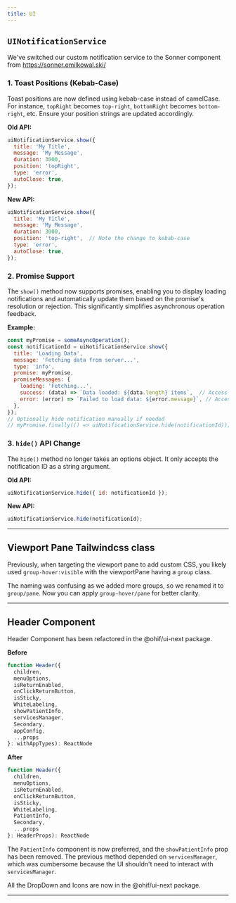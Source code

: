 ```yaml
---
title: UI
---
```



## `UINotificationService`


We've switched our custom notification service to the Sonner component from https://sonner.emilkowal.ski/

### 1. Toast Positions (Kebab-Case)

Toast positions are now defined using kebab-case instead of camelCase.  For instance, `topRight` becomes `top-right`, `bottomRight` becomes `bottom-right`, etc. Ensure your position strings are updated accordingly.

**Old API:**

```js
uiNotificationService.show({
  title: 'My Title',
  message: 'My Message',
  duration: 3000,
  position: 'topRight',
  type: 'error',
  autoClose: true,
});
```


**New API:**

```js
uiNotificationService.show({
  title: 'My Title',
  message: 'My Message',
  duration: 3000,
  position: 'top-right',  // Note the change to kebab-case
  type: 'error',
  autoClose: true,
});
```

### 2. Promise Support

The `show()` method now supports promises, enabling you to display loading notifications and automatically update them based on the promise's resolution or rejection. This significantly simplifies asynchronous operation feedback.

**Example:**

```js
const myPromise = someAsyncOperation();
const notificationId = uiNotificationService.show({
  title: 'Loading Data',
  message: 'Fetching data from server...',
  type: 'info',
  promise: myPromise,
  promiseMessages: {
    loading: 'Fetching...',
    success: (data) => `Data loaded: ${data.length} items`,  // Access promise result
    error: (error) => `Failed to load data: ${error.message}`, // Access error details
  },
});
// Optionally hide notification manually if needed
// myPromise.finally(() => uiNotificationService.hide(notificationId));
```

### 3. `hide()` API Change

The `hide()` method no longer takes an options object. It only accepts the notification ID as a string argument.

**Old API:**

```js
uiNotificationService.hide({ id: notificationId });
```

**New API:**

```js
uiNotificationService.hide(notificationId);
```


---


## Viewport Pane Tailwindcss class

Previously, when targeting the viewport pane to add custom CSS, you likely used `group-hover:visible` with the viewportPane having a `group` class.

The naming was confusing as we added more groups, so we renamed it to `group/pane`. Now you can apply `group-hover/pane` for better clarity.


---

## Header Component


Header Component has been refactored in the @ohif/ui-next package.


**Before**


```js
function Header({
  children,
  menuOptions,
  isReturnEnabled,
  onClickReturnButton,
  isSticky,
  WhiteLabeling,
  showPatientInfo,
  servicesManager,
  Secondary,
  appConfig,
  ...props
}: withAppTypes): ReactNode
```

**After**

```js
function Header({
  children,
  menuOptions,
  isReturnEnabled,
  onClickReturnButton,
  isSticky,
  WhiteLabeling,
  PatientInfo,
  Secondary,
  ...props
}: HeaderProps): ReactNode
```

The `PatientInfo` component is now preferred, and the `showPatientInfo` prop has been removed. The previous method depended on `servicesManager`, which was cumbersome because the UI shouldn't need to interact with `servicesManager`.

All the DropDown and Icons are now in the @ohif/ui-next package.


---
